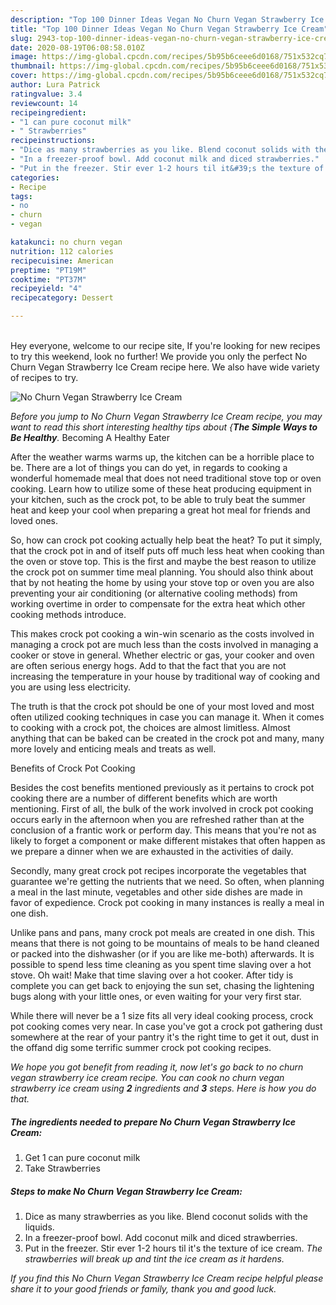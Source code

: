 ```yaml
---
description: "Top 100 Dinner Ideas Vegan No Churn Vegan Strawberry Ice Cream"
title: "Top 100 Dinner Ideas Vegan No Churn Vegan Strawberry Ice Cream"
slug: 2943-top-100-dinner-ideas-vegan-no-churn-vegan-strawberry-ice-cream
date: 2020-08-19T06:08:58.010Z
image: https://img-global.cpcdn.com/recipes/5b95b6ceee6d0168/751x532cq70/no-churn-vegan-strawberry-ice-cream-recipe-main-photo.jpg
thumbnail: https://img-global.cpcdn.com/recipes/5b95b6ceee6d0168/751x532cq70/no-churn-vegan-strawberry-ice-cream-recipe-main-photo.jpg
cover: https://img-global.cpcdn.com/recipes/5b95b6ceee6d0168/751x532cq70/no-churn-vegan-strawberry-ice-cream-recipe-main-photo.jpg
author: Lura Patrick
ratingvalue: 3.4
reviewcount: 14
recipeingredient:
- "1 can pure coconut milk"
- " Strawberries"
recipeinstructions:
- "Dice as many strawberries as you like. Blend coconut solids with the liquids."
- "In a freezer-proof bowl. Add coconut milk and diced strawberries."
- "Put in the freezer. Stir ever 1-2 hours til it&#39;s the texture of ice cream. *The strawberries will break up and tint the ice cream as it hardens.*"
categories:
- Recipe
tags:
- no
- churn
- vegan

katakunci: no churn vegan 
nutrition: 112 calories
recipecuisine: American
preptime: "PT19M"
cooktime: "PT37M"
recipeyield: "4"
recipecategory: Dessert

---
```

<br>
Hey everyone, welcome to our recipe site, If you're looking for new recipes to try this weekend, look no further! We provide you only the perfect No Churn Vegan Strawberry Ice Cream recipe here. We also have wide variety of recipes to try.
<br>


![No Churn Vegan Strawberry Ice Cream](https://img-global.cpcdn.com/recipes/5b95b6ceee6d0168/751x532cq70/no-churn-vegan-strawberry-ice-cream-recipe-main-photo.jpg)

<i>Before you jump to No Churn Vegan Strawberry Ice Cream recipe, you may want to read this short interesting healthy tips about {<strong>The Simple Ways to Be Healthy</strong>.</i>
Becoming A Healthy Eater


After the weather warms warms up, the kitchen can be a horrible place to be. There are a lot of things you can do yet, in regards to cooking a wonderful homemade meal that does not need traditional stove top or oven cooking. Learn how to utilize some of these heat producing equipment in your kitchen, such as the crock pot, to be able to truly beat the summer heat and keep your cool when preparing a great hot meal for friends and loved ones.

So, how can crock pot cooking actually help beat the heat? To put it simply, that the crock pot in and of itself puts off much less heat when cooking than the oven or stove top. This is the first and maybe the best reason to utilize the crock pot on summer time meal planning. You should also think about that by not heating the home by using your stove top or oven you are also preventing your air conditioning (or alternative cooling methods) from working overtime in order to compensate for the extra heat which other cooking methods introduce.

This makes crock pot cooking a win-win scenario as the costs involved in managing a crock pot are much less than the costs involved in managing a cooker or stove in general. Whether electric or gas, your cooker and oven are often serious energy hogs. Add to that the fact that you are not increasing the temperature in your house by traditional way of cooking and you are using less electricity.

 The truth is that the crock pot should be one of your most loved and most often utilized cooking techniques in case you can manage it. When it comes to cooking with a crock pot, the choices are almost limitless.  Almost anything that can be baked can be created in the crock pot and many, many more lovely and enticing meals and treats as well.

Benefits of Crock Pot Cooking

Besides the cost benefits mentioned previously as it pertains to crock pot cooking there are a number of different benefits which are worth mentioning. First of all, the bulk of the work involved in crock pot cooking occurs early in the afternoon when you are refreshed rather than at the conclusion of a frantic work or perform day. This means that you're not as likely to forget a component or make different mistakes that often happen as we prepare a dinner when we are exhausted in the activities of daily.

Secondly, many great crock pot recipes incorporate the vegetables that guarantee we're getting the nutrients that we need. So often, when planning a meal in the last minute, vegetables and other side dishes are made in favor of expedience. Crock pot cooking in many instances is really a meal in one dish.

 Unlike pans and pans, many crock pot meals are created in one dish. This means that there is not going to be mountains of meals to be hand cleaned or packed into the dishwasher (or if you are like me-both) afterwards. It is possible to spend less time cleaning as you spent time slaving over a hot stove. Oh wait! Make that time slaving over a hot cooker. After tidy is complete you can get back to enjoying the sun set, chasing the lightening bugs along with your little ones, or even waiting for your very first star.

While there will never be a 1 size fits all very ideal cooking process, crock pot cooking comes very near. In case you've got a crock pot gathering dust somewhere at the rear of your pantry it's the right time to get it out, dust in the offand dig some terrific summer crock pot cooking recipes.


<i>We hope you got benefit from reading it, now let's go back to no churn vegan strawberry ice cream recipe. You can cook no churn vegan strawberry ice cream using <strong>2</strong> ingredients and <strong>3</strong> steps. Here is how you do that.
</i>

##### The ingredients needed to prepare No Churn Vegan Strawberry Ice Cream:

1. Get 1 can pure coconut milk
1. Take  Strawberries


##### Steps to make No Churn Vegan Strawberry Ice Cream:

1. Dice as many strawberries as you like. Blend coconut solids with the liquids.
1. In a freezer-proof bowl. Add coconut milk and diced strawberries.
1. Put in the freezer. Stir ever 1-2 hours til it&#39;s the texture of ice cream. *The strawberries will break up and tint the ice cream as it hardens.*




<i>If you find this No Churn Vegan Strawberry Ice Cream recipe helpful please share it to your good friends or family, thank you and good luck.</i>
